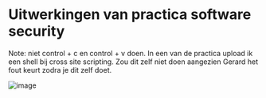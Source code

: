 # Uitwerkingen van practica software security

Note: niet control + c en control + v doen. In een van de practica upload ik een shell bij cross site scripting. Zou dit zelf niet doen aangezien Gerard het fout keurt zodra je dit zelf doet.

![image](https://github.com/user-attachments/assets/af5ed0dd-4eea-44b2-96c6-b269148be06b)

